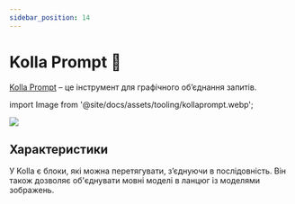 ```yaml
---
sidebar_position: 14
---
```


# Kolla Prompt 🚧

[Kolla Prompt](https://kollaprompt.com) – це інструмент для графічного об’єднання запитів.

import Image from '@site/docs/assets/tooling/kollaprompt.webp';

<div style={{textAlign: 'center'}}>
  <img src={Image} style={{width: "750px"}} />
</div>

## Характеристики

У Kolla є блоки, які можна перетягувати, з’єднуючи в послідовність. Він також дозволяє об'єднувати мовні моделі в ланцюг із моделями зображень.